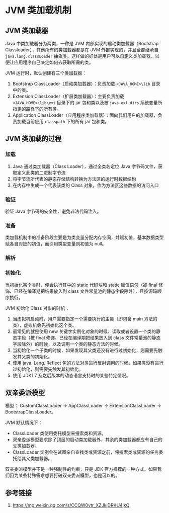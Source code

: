 # JVM 类加载机制


## JVM 类加载器

Java 中类加载器分为两类，一种是 JVM 内部实现的启动类加载器（Bootstrap Classloader），其他所有的类加载器都是在 JVM 外部实现的，并且全都继承自 `java.lang.classLoader` 抽象类。这样做的好处是用户可以自定义类加载器，以便让应用程序自己决定如何去获取所需的类。


JVM 运行时，默认创建有三个类加载器：
1. Bootstrap ClassLoader（启动类加载器）：负责加载 `<JAVA_HOME>\lib` 目录中的类。
2. Extension ClassLoader（扩展类加载器）：主要负责加载 `<JAVA_HOME>\lib\ext` 目录下的 jar 包和类以及被 `java.ext.dirs` 系统变量所指定的路径下的所有类。
3. Application ClassLoader（应用程序类加载器）：面向我们用户的加载器，负责加载当前应用 `classpath` 下的所有 jar 包和类。


## JVM 类加载的过程


### 加载

1. Java 通过类加载器（Class Loader），通过全类名定位 Java 字节码文件，获取定义此类的二进制字节流
2. 将字节流所代表的静态存储结构转换为方法区的运行时数据结构
3. 在内存中生成一个代表该类的 Class 对象，作为方法区这些数据的访问入口

### 验证

验证 Java 字节码的安全性，避免非法代码注入。

### 准备

类加载机制中的准备阶段主要是为类变量分配内存空间，并赋初值，基本数据类型赋各自对应的初值，而引用类型变量则初值为 null。

### 解析


### 初始化

当初始化某个类时，便会执行其中的 static 代码块和 static 赋值语句（被 final 修饰、已经在编译期把结果放入到 class 文件常量池的静态字段除外），且按源码顺序执行。

JVM 初始化 Class 对象的时机：
1. 当虚拟机启动时，用户需要指定一个需要执行的主类（即包含 main 方法的类），虚拟机会先初始化这个类。
2. 最常见的就是使用 new 关键字实例化对象的时候、读取或者设置一个类的静态字段（被 final 修饰、已经在编译期把结果放入到 class 文件常量池的静态字段除外）的时候，以及调用一个类的静态方法的时候。
3. 当初始化一个子类的时候，如果发现其父类还没有进行过初始化，则需要先触发其父类的初始化。
4. 使用 java. Lang. Reflect 包的方法对类进行反射调用的时候，如果类没有进行过初始化，则需要先触发其初始化。
5. 使用 JDK1.7 及之后版本的动态语言支持时的某些特定情况。


## 双亲委派模型

模型：
CustomClassLoader -> AppClassLoader -> ExtensionClassLoader -> BootstrapClassLoader。

JVM 默认情况下：
- ClassLoader 类使用委托模型来搜索类和资源。
- 双亲委派模型要求除了顶层的启动类加载器外，其余的类加载器都应有自己的父类加载器。
- ClassLoader 实例会在试图亲自查找类或资源之前，将搜索类或资源的任务委托给其父类加载器。

双亲委派模型并不是一种强制性的约束，只是 JDK 官方推荐的一种方式。如果我们因为某些特殊需求想要打破双亲委派模型，也是可以的。


## 参考链接
1. https://mp.weixin.qq.com/s/CCQW0vtr_XZJkjDRKU4jkQ